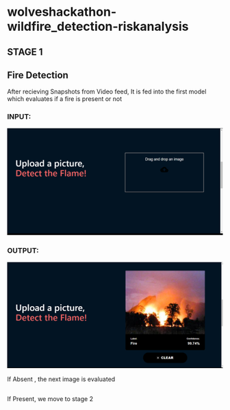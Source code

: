 # wolveshackathon-wildfire_detection-riskanalysis
## STAGE 1
## Fire Detection
After recieving Snapshots from Video feed, It is fed into the first model which evaluates if a fire is present or not
### INPUT:
![](https://github.com/theyastustory/wolveshackathon-wildfire_detection-riskanalysis/blob/main/Screenshot%20(467).png)
### OUTPUT:
![](https://github.com/theyastustory/wolveshackathon-wildfire_detection-riskanalysis/blob/main/Screenshot%20(468).png)

If Absent , the next image is evaluated
## 
If Present, we move to stage 2
